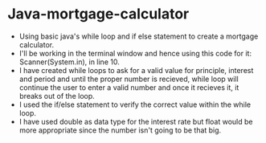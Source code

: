 # Java-mortgage-calculator
* Using basic java's while loop and if else statement to create a mortgage calculator.
* I'll be working in the terminal window and hence using this code for it:  Scanner(System.in), in line 10. 
* I have created while loops to ask for a valid value for principle, interest and period and until the proper number is recieved, while loop will continue the user to enter a valid number and once it recieves it, it breaks out of the loop.
* I used the if/else statement to verify the correct value within the while loop. 
* I have used double as data type for the interest rate but float would be more appropriate since the number isn't going to be that big. 
